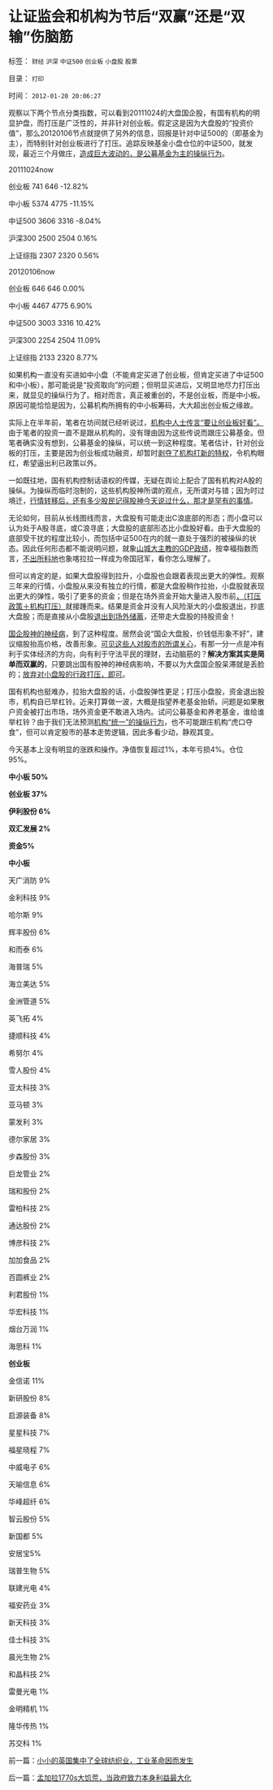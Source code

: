 # 让证监会和机构为节后“双赢”还是“双输”伤脑筋

标签： `财经` `沪深` `中证500` `创业板` `小盘股` `股票` 

目录： `打印`

时间： `2012-01-20 20:06:27`

观察以下两个节点分类指数，可以看到20111024的大盘国企股，有国有机构的明显护盘，而打压是广泛性的，并非针对创业板。假定这是因为大盘股的“投资价值”，那么20120106节点就提供了另外的信息，回报是针对中证500的（即基金为主），而特别针对创业板进行了打压。追踪反映基金小盘仓位的中证500，就发现，最近三个月做庄，[造成巨大波动的，是公募基金为主的操纵行为](../../../2012/1/11/金融垄断贵族对股民的中世纪式的蔑视和马尔萨斯.md)。

20111024now

创业板 741 646 -12.82%

中小板 5374 4775 -11.15%

中证500 3606 3316 -8.04%

沪深300 2500 2504 0.16%

上证综指 2307 2320 0.56%

20120106now

创业板 646 646 0.00%

中小板 4467 4775 6.90%

中证500 3003 3316 10.42%

沪深300 2254 2504 11.09%

上证综指 2133 2320 8.77%

如果机构一直没有买进如中小盘（不能肯定买进了创业板，但肯定买进了中证500和中小板），那可能说是“投资取向”的问题；但明显买进后，又明显地尽力打压出来，就显见的操纵行为了。相对而言，真正被重创的，不是创业板，而是中小板。原因可能恰恰是因为，公募机构所拥有的中小板筹码，大大超出创业板之缘故。

实际上在半年前，笔者在坊间就已经听说过，[机构中人士传言“要让创业板好看”。](../../../2011/12/19/道德股神“唱衰股民”与“看空／唱空中国”不同.md)由于笔者的投资一直不是跟从机构的，没有理由因为这些传说而跟庄公募基金。但笔者确实没有想到，公募基金的操纵，可以统一到这种程度。笔者估计，针对创业板的打压，主要是因为创业板成功融资，却暂时[剥夺了机构打新的特权](../../../2012/1/12/特权机构的“打新”是凶残的暴政.md)，令机构眼红，希望逼出利已政策以外。

一如既往地，国有机构控制话语权的传媒，无疑在舆论上配合了国有机构对A股的操纵。为操纵而临时泡制的，这些机构股神所谓的观点，无所谓对与错；因为时过境迁，[行情转移后，还有多少股民记得股神今天说过什么，那才是罕有的事情](../../../2012/1/10/股民自已不反对股市谷物法，无人会替股民反对.md)。

无论如何，目前从长线图线而言，大盘股有可能走出C浪底部的形态；而小盘可以认为处于A股寻底，或C浪寻底；大盘股的底部形态比小盘股好看。由于大盘股的底部受干扰的程度比较小，而包括中证500在内的就一直处于强烈的被操纵的状态。因此任何形态都不能说明问题，就象[山城大主教的GDP政绩](../../../2012/1/18/中国“打着左灯向右拐”；印度“打着右灯向左拐”.md)，按幸福指数而言，[不出所料地](../../../2011/12/30/特色数字定律，美式数字的自私自利.md)也象喀拉拉一样成为帝国冠军，看你怎么理解了。

但可以肯定的是，如果大盘股得到拉升，小盘股也会跟着表现出更大的弹性。观察三年来的行情，小盘股从来没有独立的行情，都是大盘股稍作拉抬，小盘股就表现出更大的弹性，吸引了更多的资金；但是在场外资金开始大量进入股市前[，（打压政策＋机构打压）](../../../2012/1/12/股市中的民主机制，西方基金和东方机构化.md)就接踵而来。结果是资金并没有人风险渐大的小盘股退出，抄底大盘股；而是直接从小盘股[退出到场外储蓄](../../../2012/1/10/民间理财资本流动（储蓄资金股市投资实体经济投资）.md)，还带走大盘股的持股资金！

[国企股神的神经病](../../../2011/6/13/世界上有蠢猪并不奇怪.md)，到了这种程度。居然会说“国企大盘股，价钱低形象不好”，建议缩股抬高价格，改善形象。[可见这些人对股市的所谓关心](../../../2012/1/10/机构型股神的“谷物法”，政治型股神和孔庆东老师.md)，有那一分一点是冲有利于实体经济的方向，向有利于守法平民的理财，去动脑筋的？**解决方案其实是简单而双赢的**，只要跳出国有股神的神经病影响，不要以为大盘国企股呆滞就是丢脸的；[放弃对小盘股的行政打压，即可](../../../2012/1/18/解除对小盘股的歧视性打压，A股牛市将不惧IPO.md)。

国有机构也挺难办，拉抬大盘股的话，小盘股弹性更足；打压小盘股，资金退出股市，机构自已举杠铃。近来打算做一波，大概是指望养老基金抬轿。问题是如果散户资金被打出市场，场外资金更不敢进入场内。试问公募基金和养老基金，谁给谁举杠铃？由于我们无法预测[机构“统一”的操纵行为](../../../2012/1/13/股民心虚象小偷，机构抢劫象强盗，国民无知做看客；.md)，也不可能跟庄机构“虎口夺食”，但可以肯定股市的基本走势逻辑，因此多看少动，静观其变。

今天基本上没有明显的涨跌和操作。净值恢复超过1%，本年亏损4%。仓位95%。

**中小板 50%**

**创业板 37%**

**伊利股份 6%**

**双汇发展 2%**

**资金5%**

**中小板**

天广消防 9%

金利科技 9%

哈尔斯 9%

辉丰股份 6%

和而泰 6%

海普瑞 5%

海立美达 5%

金洲管道 5%

英飞拓 4%

捷顺科技 4%

希努尔 4%

雪人股份 4%

亚太科技 3%

亚马顿 3%

蒙发利 3%

德尔家居 3%

步森股份 3%

巨龙管业 2%

瑞和股份 2%

雷柏科技 2%

通达股份 2%

博彦科技 2%

加加食品 2%

百圆裤业 2%

利君股份 1%

华宏科技 1%

烟台万润 1%

海思科 1%

**创业板**

金信诺 11%

新研股份 8%

启源装备 8%

星星科技 7%

福星晓程 7%

中威电子 6%

天喻信息 6%

华峰超纤 6%

智云股份 5%

新国都 5%

安居宝5%

瑞普生物 5%

联建光电 4%

福安药业 3%

新天科技 3%

佳士科技 3%

晨光生物 2%

和晶科技 2%

雷曼光电 1%

金明精机 1%

隆华传热 1%

苏交科 1%



前一篇：[小小的英国集中了全球纺织业，工业革命因而发生](../../../2012/1/20/小小的英国集中了全球纺织业，工业革命因而发生.md)

后一篇：[孟加拉1770s大饥荒，当政府致力本身利益最大化](../../../2012/1/21/孟加拉1770s大饥荒，当政府致力本身利益最大化.md)